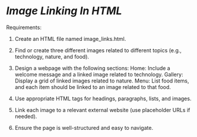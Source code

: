 # _Image Linking In HTML_

Requirements:

1. Create an HTML file named image_links.html.
2. Find or create three different images related to different topics (e.g., technology, nature, and food).
3. Design a webpage with the following sections:
   Home: Include a welcome message and a linked image related to technology.
   Gallery: Display a grid of linked images related to nature.
   Menu: List food items, and each item should be linked to an image related to that food.
4. Use appropriate HTML tags for headings, paragraphs, lists, and images.

5. Link each image to a relevant external website (use placeholder URLs if needed).

6. Ensure the page is well-structured and easy to navigate.
